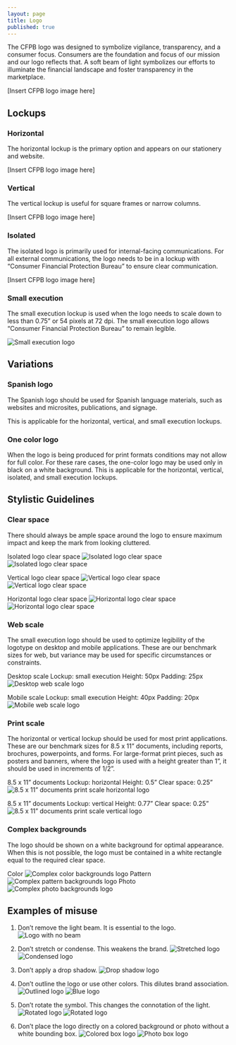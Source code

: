 ```yaml
---
layout: page
title: Logo
published: true
---
```


The CFPB logo was
designed to symbolize
vigilance, transparency,
and a consumer focus.
Consumers are the foundation and
focus of our mission and our logo
reflects that. A soft beam of light
symbolizes our efforts to illuminate
the financial landscape and foster
transparency in the marketplace.

[Insert CFPB logo image here]

## Lockups

### Horizontal
The horizontal lockup is the primary
option and appears on our stationery
and website.

[Insert CFPB logo image here]

### Vertical
The vertical lockup is useful for square
frames or narrow columns.

[Insert CFPB logo image here]

### Isolated
The isolated logo is primarily used for
internal-facing communications. For
all external communications, the logo
needs to be in a lockup with “Consumer
Financial Protection Bureau” to ensure
clear communication.

[Insert CFPB logo image here]

### Small execution
The small execution lockup is used
when the logo needs to scale down to
less than 0.75” or 54 pixels at 72 dpi. The
small execution logo allows “Consumer
Financial Protection Bureau” to remain
legible.

![Small execution logo](/design-manual/assets/img/logo/Logo8.png "Small execution logo")

## Variations

### Spanish logo
The Spanish logo should be used for
Spanish language materials, such as
websites and microsites, publications,
and signage.  

This is applicable for the horizontal,
vertical, and small execution lockups.

### One color logo
When the logo is being produced for
print formats conditions may not allow
for full color. For these rare cases, the
one-color logo may be used only in
black on a white background.
This is applicable for the horizontal,
vertical, isolated, and small execution
lockups.

## Stylistic Guidelines
### Clear space
There should always be ample space
around the logo to ensure maximum
impact and keep the mark from
looking cluttered.

Isolated logo clear space
![Isolated logo clear space](/design-manual/assets/img/logo/Logo2.png "Isolated logo clear space")
![Isolated logo clear space](/design-manual/assets/img/logo/Logo3.png "Isolated logo clear space")

Vertical logo clear space
![Vertical logo clear space](/design-manual/assets/img/logo/Logo4.png "Vertical logo clear space")
![Vertical logo clear space](/design-manual/assets/img/logo/Logo5.png "Vertical logo clear space")

Horizontal logo clear space
![Horizontal logo clear space](/design-manual/assets/img/logo/Logo6.png "Horizontal logo clear space")
![Horizontal logo clear space](/design-manual/assets/img/logo/Logo7.png "Horizontal logo clear space")

### Web scale
The small execution logo should be used
to optimize legibility of the logotype
on desktop and mobile applications.
These are our benchmark sizes for web,
but variance may be used for specific
circumstances or constraints.

Desktop scale
Lockup: small execution
Height: 50px
Padding: 25px
![Desktop web scale logo](/design-manual/assets/img/logo/Logo9.png "Desktop web scale logo")

Mobile scale
Lockup: small execution
Height: 40px
Padding: 20px
![Mobile web scale logo](/design-manual/assets/img/logo/Logo10.png "Mobile web scale logo")

### Print scale
The horizontal or vertical lockup should
be used for most print applications.
These are our benchmark sizes for 8.5
x 11” documents, including reports,
brochures, powerpoints, and forms.
For large-format print pieces, such as
posters and banners, where the logo
is used with a height greater than 1”, it
should be used in increments of 1/2”.

8.5 x 11” documents
Lockup: horizontal
Height: 0.5”
Clear space: 0.25”
![8.5 x 11” documents print scale horizontal logo](/design-manual/assets/img/logo/Logo11.png "8.5 x 11” documents print scale horizontal logo")

8.5 x 11” documents
Lockup: vertical
Height: 0.77”
Clear space: 0.25”
![8.5 x 11” documents print scale vertical logo](/design-manual/assets/img/logo/Logo12.png "8.5 x 11” documents print scale vertical logo")

### Complex backgrounds
The logo should be shown on a white
background for optimal appearance.
When this is not possible, the logo must
be contained in a white rectangle equal
to the required clear space.

Color
![Complex color backgrounds logo](/design-manual/assets/img/logo/Logo13.png "Complex color backgrounds logo")
Pattern
![Complex pattern backgrounds logo](/design-manual/assets/img/logo/Logo14.png "Complex pattern backgrounds logo")
Photo
![Complex photo backgrounds logo](/design-manual/assets/img/logo/Logo15.png "Complex photo backgrounds logo")

## Examples of misuse
1. Don’t remove the light beam. It is essential to the logo.
![Logo with no beam](/design-manual/assets/img/logo/Logo23.png "Logo with no beam")

2. Don’t stretch or condense. This weakens the brand.
![Stretched logo](/design-manual/assets/img/logo/Logo16.png "Stretched logo")
![Condensed logo](/design-manual/assets/img/logo/Logo24.png "Condensed logo")

3. Don’t apply a drop shadow.
![Drop shadow logo](/design-manual/assets/img/logo/Logo17.png "Drop shadow logo")

4. Don’t outline the logo or use other colors. This dilutes brand association.
![Outlined logo](/design-manual/assets/img/logo/Logo25.png "Outlined logo")
![Blue logo](/design-manual/assets/img/logo/Logo18.png "Blue logo")

5. Don’t rotate the symbol. This changes the connotation of the light.
![Rotated logo](/design-manual/assets/img/logo/Logo21.png "Rotated logo")
![Rotated logo](/design-manual/assets/img/logo/Logo22.png "Rotated logo")

6. Don’t place the logo directly on a colored background or photo without a white bounding box.
![Colored box logo](/design-manual/assets/img/logo/Logo20.png "Colored box logo")
![Photo box logo](/design-manual/assets/img/logo/Logo19.png "Photo box logo")